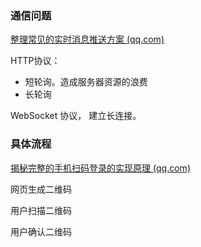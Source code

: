 



### 通信问题

[整理常见的实时消息推送方案 (qq.com)](https://mp.weixin.qq.com/s?__biz=MzU0Mjg0MDUzNQ==&mid=2247483966&idx=1&sn=f1881a94ffd37eb4d8a074af8b4408c2&chksm=fb15c186cc6248903ec17008a135b6a3eff0f9ae02cf933e663495f861d6cfc0cbdd1f013a95&scene=21#wechat_redirect)

HTTP协议：

- 短轮询。造成服务器资源的浪费
- 长轮询

WebSocket 协议， 建立长连接。





### 具体流程

[揭秘完整的手机扫码登录的实现原理 (qq.com)](https://mp.weixin.qq.com/s/rqfQINop1jC-v33Wwf67SQ)

网页生成二维码

用户扫描二维码

用户确认二维码

